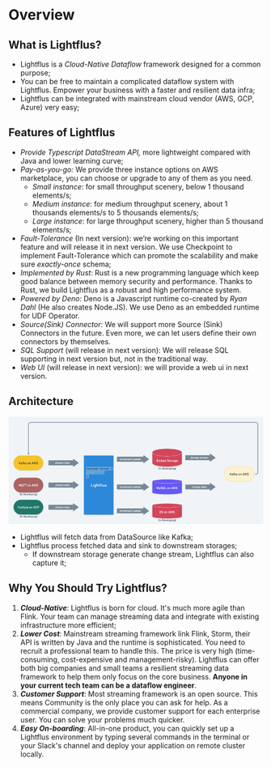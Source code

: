 # Overview

## What is Lightflus?

- Lightflus is a *Cloud-Native Dataflow* framework designed for a common purpose;
- You can be free to maintain a complicated dataflow system with Lightflus. Empower your business with a faster and
  resilient data infra;
- Lightflus can be integrated with mainstream cloud vendor (AWS, GCP, Azure) very easy;

## Features of Lightflus

- *Provide Typescript DataStream API,* more lightweight compared with Java and lower learning curve;
- *Pay-as-you-go:* We provide three instance options on AWS marketplace, you can choose or upgrade to any of them
  as you need.
    - *Small instance*: for small throughput scenery, below 1 thousand elements/s;
    - *Medium instance*: for medium throughput scenery, about 1 thousands elements/s to 5 thousands elements/s;
    - *Large instance*: for large throughput scenery, higher than 5 thousand elements/s;
- *Fault-Tolerance* (In next version): we’re working on this important feature and will release it in next version. We
  use Checkpoint to implement Fault-Tolerance which can promote the scalability and make sure *exactly-once* schema;
- *Implemented by Rust*: Rust is a new programming language which keep good balance between memory security and
  performance. Thanks to Rust, we build Lightflus as a robust and high performance system.
- *Powered by Deno*: Deno is a Javascript runtime co-created by *Ryan Dahl* (He also creates Node.JS). We use Deno as an
  embedded runtime for UDF Operator.
- *Source(Sink) Connector*: We will support more Source (Sink) Connectors in the future. Even more, we can let users
  define their own connectors by themselves.
- *SQL Support* (will release in next version): We will release SQL supporting in next version but, not in the
  traditional way.
- *Web UI* (will release in next version): we will provide a web ui in next version.

## Architecture

![arch.png](arch.png)

* Lightflus will fetch data from DataSource like Kafka;
* Lightflus process fetched data and sink to downstream storages;
    * If downstream storage generate change stream, Lightflus can also capture it;

## Why You Should Try Lightflus?

1. ***Cloud-Native***: Lightflus is born for cloud. It's much more agile than Flink. Your team can manage streaming data
   and
   integrate with existing infrastructure more efficient;
2. ***Lower Cost***: Mainstream streaming framework link Flink, Storm, their API is written by Java and the runtime is
   sophisticated. You need to recruit a professional team to handle this. The price is very high (time-consuming,
   cost-expensive and management-risky). Lightflus can offer both big companies and small teams a resilient streaming
   data framework to help them only focus on the core business. **Anyone in your current tech team can be a dataflow
   engineer**.
3. ***Customer Support***: Most streaming framework is an open source. This means Community is the only place you can
   ask for help. As a commercial company, we provide customer support for each enterprise user. You can solve your
   problems much quicker.
4. ***Easy On-boarding***: All-in-one product, you can quickly set up a Lightflus environment by typing several commands
   in the terminal or your Slack's channel and deploy your application on remote cluster locally. 